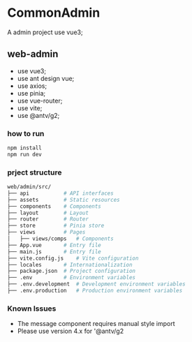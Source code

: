 # CommonAdmin

A  admin project use vue3;

## web-admin

- use vue3;
- use ant design vue;
- use axios;
- use pinia;
- use vue-router;
- use vite;
- use @antv/g2;

### how to run

```bash
npm install
npm run dev
```

### prject structure

```bash
web/admin/src/
├── api           # API interfaces
├── assets        # Static resources
├── components    # Components
├── layout        # Layout
├── router        # Router
├── store         # Pinia store
├── views         # Pages
│   ├── views/comps   # Components
├── App.vue       # Entry file
├── main.js       # Entry file
├── vite.config.js    # Vite configuration
├── locales       # Internationalization
├── package.json  # Project configuration
├── .env          # Environment variables
├── .env.development  # Development environment variables
├── .env.production   # Production environment variables
```

### Known Issues

- The message component requires manual style import
- Please use version 4.x for '@antv/g2

